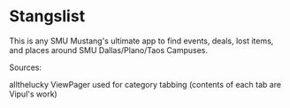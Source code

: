 Stangslist
==========================
This is any SMU Mustang's ultimate app to find events, deals, lost items, and places around SMU Dallas/Plano/Taos Campuses. 

Sources:

allthelucky ViewPager
used for category tabbing (contents of each tab are Vipul's work)
